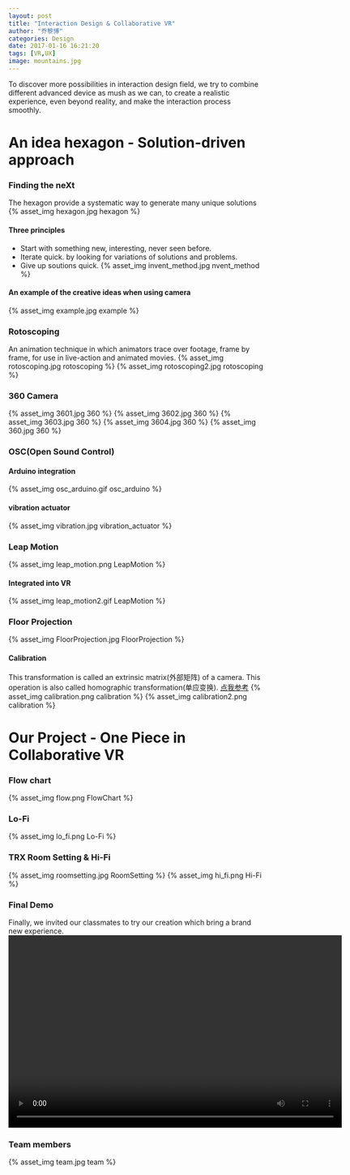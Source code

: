 ```yaml
---
layout: post
title: "Interaction Design & Collaborative VR"
author: "乔黎博"
categories: Design
date: 2017-01-16 16:21:20
tags: [VR,UX]
image: mountains.jpg
---
```


To discover more possibilities in interaction design field, we try to combine different advanced device as mush as we can, to create a realistic experience, even beyond reality, and make the interaction process smoothly.


<!-- more -->

# An idea hexagon - Solution-driven approach
### Finding the neXt
The hexagon provide a systematic way to generate many unique solutions
{% asset_img hexagon.jpg hexagon %}

#### Three principles
- Start with something new, interesting, never seen before.
- Iterate quick. by looking for variations of solutions and problems.
- Give up soutions quick.
{% asset_img invent_method.jpg nvent_method %}

#### An example of the creative ideas when using camera
{% asset_img example.jpg example %}

### Rotoscoping
An animation technique in which animators trace over footage, frame by frame, for use in live-action and animated movies.
{% asset_img rotoscoping.jpg rotoscoping %}
{% asset_img rotoscoping2.jpg rotoscoping %}

### 360 Camera
{% asset_img 3601.jpg 360 %}
{% asset_img 3602.jpg 360 %}
{% asset_img 3603.jpg 360 %}
{% asset_img 3604.jpg 360 %}
{% asset_img 360.jpg 360 %}

### OSC(Open Sound Control)
#### Arduino integration
{% asset_img osc_arduino.gif osc_arduino %}

#### vibration actuator
{% asset_img vibration.jpg vibration_actuator %}

### Leap Motion
{% asset_img leap_motion.png LeapMotion %}
#### Integrated into VR
{% asset_img leap_motion2.gif LeapMotion %}

### Floor Projection
{% asset_img FloorProjection.jpg FloorProjection %}
#### Calibration
This transformation is called an extrinsic matrix(外部矩阵) of a camera. This operation is also called homographic transformation(单应变换).
[点我参考](http://ksimek.github.io/2012/08/13/introduction/)
{% asset_img calibration.png calibration %}
{% asset_img calibration2.png calibration %}

# Our Project - One Piece in Collaborative VR

### Flow chart
{% asset_img flow.png FlowChart %}

### Lo-Fi
{% asset_img lo_fi.png Lo-Fi %}

### TRX Room Setting & Hi-Fi
{% asset_img roomsetting.jpg RoomSetting %}
{% asset_img hi_fi.png Hi-Fi %}

### Final Demo
Finally, we invited our classmates to try our creation which bring a brand new experience.
<video width="658" height="380" src="IDVR.mp4" controls="controls"></video>

### Team members
{% asset_img team.jpg team %}
